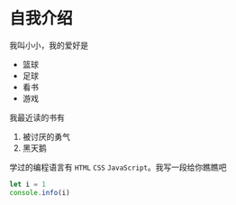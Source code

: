 # 自我介绍

我叫小小，我的爱好是 

* 篮球
* 足球
* 看书
* 游戏

我最近读的书有
1. 被讨厌的勇气
2. 黑天鹅

学过的编程语言有 `HTML` `CSS` `JavaScript`。我写一段给你瞧瞧吧

```javascript
let i = 1
console.info(i)
```
